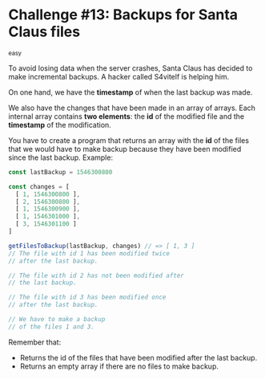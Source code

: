 # Challenge #13: Backups for Santa Claus files

<small>easy</small>

To avoid losing data when the server crashes, Santa Claus has decided to make incremental backups. A hacker called S4vitelf is helping him.

On one hand, we have the **timestamp** of when the last backup was made.

We also have the changes that have been made in an array of arrays. Each internal array contains **two elements**: the **id** of the modified file and the **timestamp** of the modification.

You have to create a program that returns an array with the **id** of the files that we would have to make backup because they have been modified since the last backup. Example:

```javascript
const lastBackup = 1546300800

const changes = [
  [ 1, 1546300800 ],
  [ 2, 1546300800 ],
  [ 1, 1546300900 ],
  [ 1, 1546301000 ],
  [ 3, 1546301100 ]
]

getFilesToBackup(lastBackup, changes) // => [ 1, 3 ]
// The file with id 1 has been modified twice
// after the last backup.

// The file with id 2 has not been modified after
// the last backup.

// The file with id 3 has been modified once
// after the last backup.

// We have to make a backup
// of the files 1 and 3.
```

Remember that:

- Returns the id of the files that have been modified after the last backup.
- Returns an empty array if there are no files to make backup.